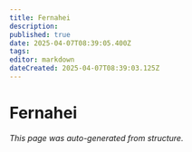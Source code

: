 ```yaml
---
title: Fernahei
description: 
published: true
date: 2025-04-07T08:39:05.400Z
tags: 
editor: markdown
dateCreated: 2025-04-07T08:39:03.125Z
---
```


# Fernahei

*This page was auto-generated from structure.*
